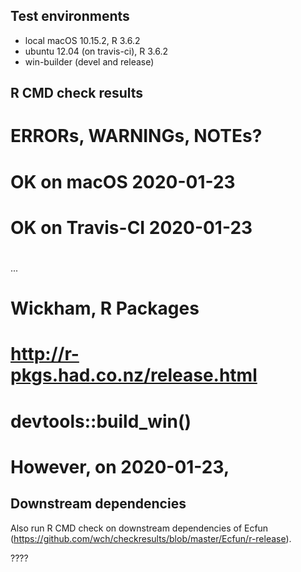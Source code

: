 ## Test environments
* local macOS 10.15.2, R 3.6.2
* ubuntu 12.04 (on travis-ci), R 3.6.2
* win-builder (devel and release)

## R CMD check results
# ERRORs, WARNINGs, NOTEs? 

# OK on macOS 2020-01-23
# OK on Travis-CI 2020-01-23 
#

...


# Wickham, R Packages 
# http://r-pkgs.had.co.nz/release.html
# devtools::build_win()
# However, on 2020-01-23, 

## Downstream dependencies
Also run R CMD check on downstream dependencies of Ecfun 
(https://github.com/wch/checkresults/blob/master/Ecfun/r-release). 

????

